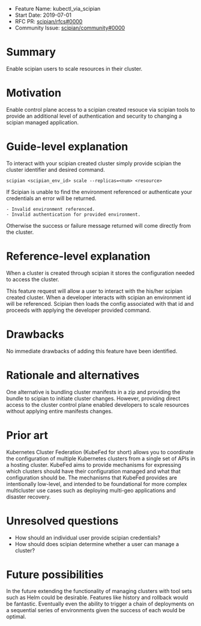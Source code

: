 - Feature Name: kubectl_via_scipian
- Start Date: 2019-07-01
- RFC PR: [scipian/rfcs#0000](https://github.com/scipian/rfcs/pull/0000)
- Community Issue: [scipian/community#0000](https://github.com/scipian/community/issues/0000)

# Summary
[summary]: #summary

Enable scipian users to scale resources in their cluster.

# Motivation
[motivation]: #motivation

Enable control plane access to a scipian created resouce via scipian tools to provide an additional level of authentication and security to changing a scipian managed application.

# Guide-level explanation
[guide-level-explanation]: #guide-level-explanation

To interact with your scipian created cluster simply provide scipian the cluster identifier and desired command.

`scipian <scipian_env_id> scale --replicas=<num> <resource>`

If Scipian is unable to find the environment referenced or authenticate your credentials an error will be returned. 

```
- Invalid environment referenced.
- Invalid authentication for provided environment.
```

Otherwise the success or failure message returned will come directly from the cluster.

# Reference-level explanation
[reference-level-explanation]: #reference-level-explanation

When a cluster is created through scipian it stores the configuration needed to access the cluster.

This feature request will allow a user to interact with the his/her scipian created cluster. When a developer interacts with scipian an environment id will be referenced. Scipian then loads the config associated with that id and proceeds with applying the developer provided command.

# Drawbacks
[drawbacks]: #drawbacks

No immediate drawbacks of adding this feature have been identified.

# Rationale and alternatives
[rationale-and-alternatives]: #rationale-and-alternatives

One alternative is bundling cluster manifests in a zip and providing the bundle to scipian to initiate cluster changes.
However, providing direct access to the cluster control plane enabled developers to scale resources without applying entire manifests changes.

# Prior art
[prior-art]: #prior-art

Kubernetes Cluster Federation (KubeFed for short) allows you to coordinate the configuration of multiple Kubernetes clusters from a single set of APIs in a hosting cluster. KubeFed aims to provide mechanisms for expressing which clusters should have their configuration managed and what that configuration should be. The mechanisms that KubeFed provides are intentionally low-level, and intended to be foundational for more complex multicluster use cases such as deploying multi-geo applications and disaster recovery.

# Unresolved questions
[unresolved-questions]: #unresolved-questions

- How should an individual user provide scipian credentials?
- How should does scipian determine whether a user can manage a cluster?

# Future possibilities
[future-possibilities]: #future-possibilities

In the future extending the functionality of managing clusters with tool sets such as Helm could be desirable.
Features like history and rollback would be fantastic. Eventually even the ability to trigger a chain of deployments on a sequential series of environments given the success of each would be optimal.